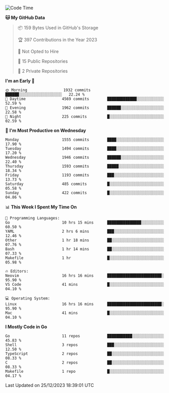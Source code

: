 <!--START_SECTION:waka-->
![Code Time](http://img.shields.io/badge/Code%20Time-297%20hrs%2042%20mins-blue)

**🐱 My GitHub Data** 

> 📦 159 Bytes Used in GitHub's Storage 
 > 
> 🏆 397 Contributions in the Year 2023
 > 
> 🚫 Not Opted to Hire
 > 
> 📜 15 Public Repositories 
 > 
> 🔑 2 Private Repositories 
 > 
**I'm an Early 🐤** 

```text
🌞 Morning                1932 commits        ██████░░░░░░░░░░░░░░░░░░░   22.24 % 
🌆 Daytime                4569 commits        █████████████░░░░░░░░░░░░   52.59 % 
🌃 Evening                1962 commits        ██████░░░░░░░░░░░░░░░░░░░   22.58 % 
🌙 Night                  225 commits         █░░░░░░░░░░░░░░░░░░░░░░░░   02.59 % 
```
📅 **I'm Most Productive on Wednesday** 

```text
Monday                   1555 commits        ████░░░░░░░░░░░░░░░░░░░░░   17.90 % 
Tuesday                  1494 commits        ████░░░░░░░░░░░░░░░░░░░░░   17.20 % 
Wednesday                1946 commits        ██████░░░░░░░░░░░░░░░░░░░   22.40 % 
Thursday                 1593 commits        █████░░░░░░░░░░░░░░░░░░░░   18.34 % 
Friday                   1193 commits        ███░░░░░░░░░░░░░░░░░░░░░░   13.73 % 
Saturday                 485 commits         █░░░░░░░░░░░░░░░░░░░░░░░░   05.58 % 
Sunday                   422 commits         █░░░░░░░░░░░░░░░░░░░░░░░░   04.86 % 
```


📊 **This Week I Spent My Time On** 

```text
💬 Programming Languages: 
Go                       10 hrs 15 mins      ███████████████░░░░░░░░░░   60.50 % 
YAML                     2 hrs 6 mins        ███░░░░░░░░░░░░░░░░░░░░░░   12.46 % 
Other                    1 hr 18 mins        ██░░░░░░░░░░░░░░░░░░░░░░░   07.76 % 
Bash                     1 hr 14 mins        ██░░░░░░░░░░░░░░░░░░░░░░░   07.33 % 
Makefile                 1 hr                █░░░░░░░░░░░░░░░░░░░░░░░░   05.98 % 

🔥 Editors: 
Neovim                   16 hrs 16 mins      ████████████████████████░   95.90 % 
VS Code                  41 mins             █░░░░░░░░░░░░░░░░░░░░░░░░   04.10 % 

💻 Operating System: 
Linux                    16 hrs 16 mins      ████████████████████████░   95.90 % 
Mac                      41 mins             █░░░░░░░░░░░░░░░░░░░░░░░░   04.10 % 
```

**I Mostly Code in Go** 

```text
Go                       11 repos            ███████████░░░░░░░░░░░░░░   45.83 % 
Shell                    3 repos             ███░░░░░░░░░░░░░░░░░░░░░░   12.50 % 
TypeScript               2 repos             ██░░░░░░░░░░░░░░░░░░░░░░░   08.33 % 
C                        2 repos             ██░░░░░░░░░░░░░░░░░░░░░░░   08.33 % 
Makefile                 1 repo              █░░░░░░░░░░░░░░░░░░░░░░░░   04.17 % 
```




 Last Updated on 25/12/2023 18:39:01 UTC
<!--END_SECTION:waka-->
